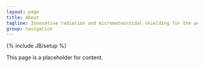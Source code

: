 ```yaml
---
layout: page
title: About
tagline: Innovative radiation and micrometeoroidal shielding for the aerospace industry.
group: navigation
---
```

{% include JB/setup %}

This page is a placeholder for content.